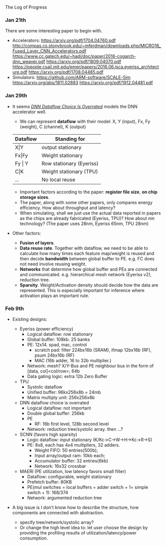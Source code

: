 The Log of Progress

### Jan 21th

There are some interesting paper to begin with.

- Accelerators:
  <https://arxiv.org/pdf/1704.04760.pdf>
  <http://compas.cs.stonybrook.edu/~mferdman/downloads.php/MICRO16_Fused_Layer_CNN_Accelerators.pdf>
  <https://www.cc.gatech.edu/~hadi/doc/paper/2016-cogarch-dnn_weaver.pdf>
  <https://arxiv.org/pdf/1809.04070.pdf>
  <https://people.csail.mit.edu/emer/papers/2016.06.isca.eyeriss_architecture.pdf>
  <https://arxiv.org/pdf/1708.04485.pdf>
- Simulators:
  <https://github.com/ARM-software/SCALE-Sim>
  <https://arxiv.org/abs/1811.02883> <https://arxiv.org/pdf/1912.04481.pdf>

### Jan 29th

- It seems [*DNN Dataflow Choice Is Overrated*](<https://arxiv.org/pdf/1809.04070.pdf>) models the DNN accelerator well.

  - We can represent **dataflow** with their model: X, Y (input), Fx, Fy (weight), C (channel), K (output)

  | Dataflow | Standing for             |
  | -------- | ------------------------ |
  | X\|Y     | output stationary        |
  | Fx\|Fy   | Weight stationary        |
  | Fy \| Y  | Row stationary (Eyeriss) |
  | C\|K     | Weight stationary (TPU)  |
  | ...      | No local reuse           |
  - Important factors according to the paper: **register file size**, **on chip storage sizes**.
  - The paper, along with some other papers, only compares energy efficiency. How about throughput and latency? 
  - When simulating, shall we just use the actual data reported in papers as the chips are already fabricated (Eyeriss, TPU)? How about nm technology? (The paper uses 28nm, Eyeriss 65nm, TPU 28nm)

- Other factors:

  - **Fusion of layers**.
  - **Data reuse rate**. Together with dataflow, we need to be able to calculate how many times each feature map/weight is reused and then decide **bandwidth** between global buffer to PE.  e.g. FC does not need involve reusing weight.
  - **Networks** that determine how global buffer and PEs are connected and communicated. e.g. hierarchical mesh network (Eyeriss v2), reduction tree.
  - **Sparsity**. Weight/Activation density should decide how the data are represented. This is especially important for inference where activation plays an important rule.

### Feb 9th

- Existing designs:
  - Eyeriss (power efficiency)
    - Logical dataflow: row stationary
    - Global buffer: 108kb. 25 banks
    - PE: 12x14.  spad, mac, control
      - scratch pad: filter 224bx16b (SRAM), ifmap 12bx16b (RF), psum 24bx16b (RF)
      - MAC (16b adder, 16 to 32b multiplier.)
    - Network: mesh? X/Y-Bus and PE neighbour bus in the form of [data, col]<col/row>; 64b  
    - Data gating logic: extra 12b Zero Buffer
  - TPU
    - Systolic dataflow
    - Unified buffer: 96kx256x8b = 24mb
    - Matrix multiply unit: 256x256x8b
  - DNN dataflow choice is overrated
    - Logical dataflow: not important
    - Double global buffer: 256kb
    - PE
      - RF: 16b  first level, 128b second level
    - Network: reduction tree/systolic array. then ...?
  - SCNN (favors high sparsity)
    - Logic dataflow: input stationary (K/Kc->C->W->H->Kc->R->S)
    - PE: 8x8, each has 4x4 multipliers, 32 adders. 
      - Weight FIFO: 50 entries(500b); 
      - Input array/output ram: 10kb each; 
      - Accumulator buffer: 32 entries(6kb) 
      - Network: 16x32 crossbar
  - MAERI (PE utilization, low latency favors small filter)
    - Dataflow: configurable, weight stationary
    - Prefetch buffer: 80KB
    - PE(mul switches = local buffers = adder switch + 1= simple switch + 1): 168/374
    - Network: argumented reduction tree

- A big issue is I don't know how to describe the structure, how components are connected with abstraction.
  - specify tree/network/systolic array?
  - Or change the high level idea to: let user choose the design by providing the profiling results of utilization/latency/power consumption.

